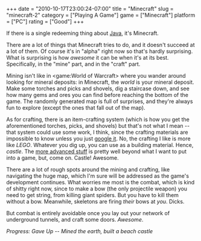 +++
date = "2010-10-17T23:00:24-07:00"
title = "Minecraft"
slug = "minecraft-2"
category = ["Playing A Game"]
game = ["Minecraft"]
platform = ["PC"]
rating = ["Good"]
+++

If there is a single redeeming thing about <a href="http://en.wikipedia.org/wiki/Java_(programming_language)">Java</a>, it's Minecraft.

There are a lot of things that Minecraft tries to do, and it doesn't succeed at a lot of them.  Of course it's in "alpha" right now so that's hardly surprising.  What is surprising is how <i>awesome</i> it can be when it's at its best.  Specifically, in the "mine" part, and in the "craft" part.

Mining isn't like in <game:World of Warcraft> where you wander around looking for mineral deposits: in Minecraft, the <i>world</i> is your mineral deposit.  Make some torches and picks and shovels, dig a staircase down, and see how many gems and ores you can find before reaching the bottom of the game.  The randomly generated map is full of surprises, and they're always fun to explore (except the ones that fall out of the map).

As for crafting, there is an item-crafting system (which is how you get the aforementioned torches, picks, and shovels) but that's not what I mean -- that system could use some work, I think, since the crafting materials are impossible to know unless you just <a href="http://www.minecraftwiki.net/wiki/Crafting">google it</a>.  No, the crafting I like is more like <i>LEGO</i>.  Whatever you dig up, you can use as a building material.  Hence, <i>castle</i>.  The <a href="http://www.minecraftwiki.net/wiki/Redstone_circuits">more advanced stuff</a> is pretty well beyond what I want to put into a game, but, come on.  Castle!  Awesome.

There are a lot of rough spots around the mining and crafting, like navigating the huge map, which I'm sure will be addressed as the game's development continues.  What worries me most is the combat, which is kind of shitty right now, since to make a bow (the only projectile weapon) you need to get string, from killing giant spiders.  But you have to kill them without a bow.  Meanwhile, skeletons are firing <i>their</i> bows at <i>you</i>.  Dicks.

But combat is entirely avoidable once you lay out your network of underground tunnels, and craft some doors.  <i>Awesome</i>.

<i>Progress: Gave Up -- Mined the earth, built a beach castle</i>